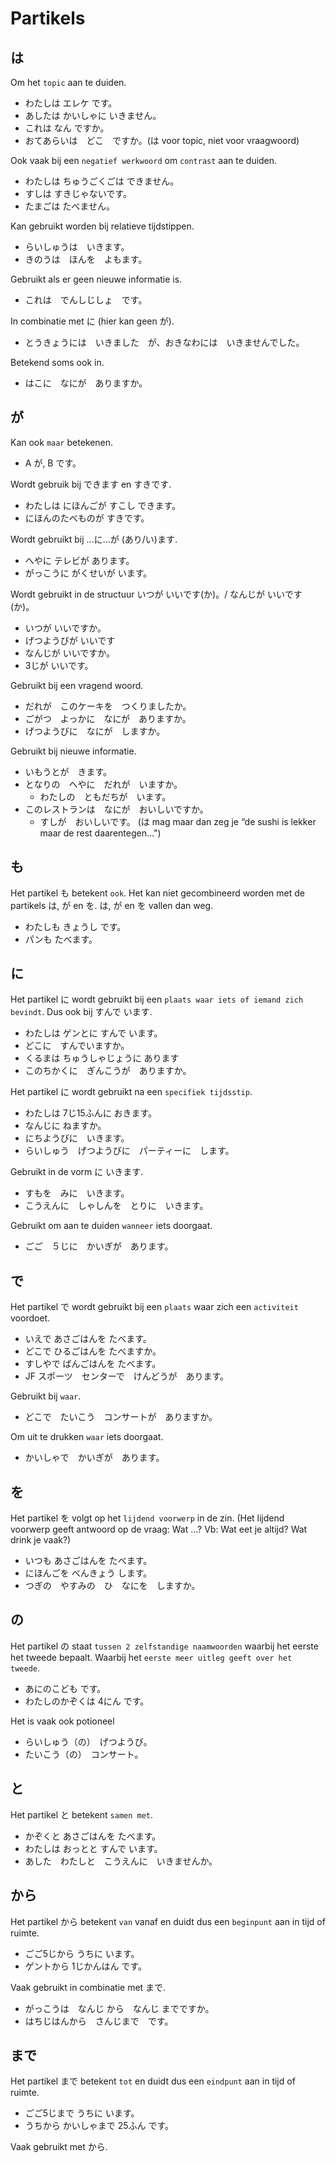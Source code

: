 # Partikels

## は

Om het `topic` aan te duiden.

* わたしは エレケ です。
* あしたは かいしゃに いきません。
* これは なん ですか。
* おてあらいは　どこ　ですか。(は voor topic, niet voor vraagwoord)

Ook vaak bij een `negatief werkwoord` om `contrast` aan te duiden.

* わたしは ちゅうごくごは できません。
* すしは すきじゃないです。
* たまごは たべません。

Kan gebruikt worden bij relatieve tijdstippen.

* らいしゅうは　いきます。
* きのうは　ほんを　よもます。

Gebruikt als er geen nieuwe informatie is.

* これは　でんしじしょ　です。

In combinatie met に (hier kan geen が).

* とうきょうには　いきました　が、おきなわには　いきませんでした。

Betekend soms ook in.

* はこに　なにが　ありますか。

## が

Kan ook `maar` betekenen.

* A が, B です。

Wordt gebruik bij できます en すきです.

* わたしは にほんごが すこし できます。
* にほんのたべものが すきです。

Wordt gebruikt bij ...に...が (あり/い)ます.

* へやに テレビが あります。
* がっこうに がくせいが います。

Wordt gebruikt in de structuur いつが いいです(か)。/ なんじが いいです(か)。

* いつが いいですか。
* げつようびが いいです
* なんじが いいですか。
* 3じが いいです。

Gebruikt bij een vragend woord.

* だれが　このケーキを　つくりましたか。
* ごがつ　よっかに　なにが　ありますか。
* げつようびに　なにが　しますか。

Gebruikt bij nieuwe informatie.

* いもうとが　きます。
* となりの　へやに　だれが　いますか。
  * わたしの　ともだちが　います。
* このレストランは　なにが　おいしいですか。
  * すしが　おいしいです。 (は mag maar dan zeg je “de sushi is lekker maar de rest daarentegen...")

## も

Het partikel も betekent `ook`. Het kan niet gecombineerd worden met de partikels は, が en を. は, が en を vallen dan weg.

* わたしも きょうし です。
* パンも たべます。

## に

Het partikel に wordt gebruikt bij een `plaats waar iets of iemand zich bevindt`. Dus ook bij すんで います.

* わたしは ゲンとに すんで います。
* どこに　すんでいますか。
* くるまは ちゅうしゃじょうに あります
* このちかくに　ぎんこうが　ありますか。

Het partikel に wordt gebruikt na een `specifiek tijdsstip`.

* わたしは 7じ15ふんに おきます。
* なんじに ねますか。
* にちようびに　いきます。
* らいしゅう　げつようびに　パーティーに　します。

Gebruikt in de vorm に いきます.

* すもを　みに　いきます。
* こうえんに　しゃしんを　とりに　いきます。

Gebruikt om aan te duiden `wanneer` iets doorgaat.

* ごご　５じに　かいぎが　あります。

## で

Het partikel で wordt gebruikt bij een `plaats` waar zich een `activiteit` voordoet.

* いえで あさごはんを たべます。
* どこで ひるごはんを たべますか。
* すしやで ばんごはんを たべます。
* JF スポーツ　センターで　けんどうが　あります。

Gebruikt bij `waar`.

* どこで　たいこう　コンサートが　ありますか。

Om uit te drukken `waar` iets doorgaat.

* かいしゃで　かいぎが　あります。

## を

Het partikel を volgt op het `lijdend voorwerp` in de zin. (Het lijdend voorwerp geeft antwoord op de vraag: Wat ...? Vb: Wat eet je altijd? Wat drink je vaak?)

* いつも あさごはんを たべます。
* にほんごを べんきょう します。
* つぎの　やすみの　ひ　なにを　しますか。

## の

Het partikel の staat `tussen 2 zelfstandige naamwoorden` waarbij het eerste het tweede bepaalt. Waarbij het `eerste meer uitleg geeft over het tweede`.

* あにのこども です。
* わたしのかぞくは 4にん です。

Het is vaak ook potioneel

* らいしゅう（の）　げつようび。
* たいこう（の）　コンサート。

## と

Het partikel と betekent `samen met`.

* かぞくと あさごはんを たべます。
* わたしは おっとと すんで います。
* あした　わたしと　こうえんに　いきませんか。

## から

Het partikel から betekent `van` vanaf en duidt dus een `beginpunt` aan in tijd of ruimte.

* ごご5じから うちに います。
* ゲントから 1じかんはん です。

Vaak gebruikt in combinatie met まで.

* がっこうは　なんじ から　なんじ までですか。
* はちじはんから　さんじまで　です。

## まで

Het partikel まで betekent `tot` en duidt dus een `eindpunt` aan in tijd of ruimte.

* ごご5じまで うちに います。
* うちから かいしゃまで 25ふん です。

Vaak gebruikt met から.
